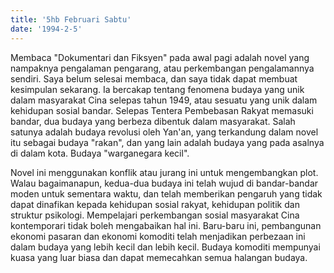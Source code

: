 ```yaml
---
title: '5hb Februari Sabtu'
date: '1994-2-5'
---
```

Membaca "Dokumentari dan Fiksyen" pada awal pagi adalah novel yang nampaknya pengalaman pengarang, atau perkembangan pengalamannya sendiri. Saya belum selesai membaca, dan saya tidak dapat membuat kesimpulan sekarang. Ia bercakap tentang fenomena budaya yang unik dalam masyarakat Cina selepas tahun 1949, atau sesuatu yang unik dalam kehidupan sosial bandar. Selepas Tentera Pembebasan Rakyat memasuki bandar, dua budaya yang berbeza dibentuk dalam masyarakat. Salah satunya adalah budaya revolusi oleh Yan'an, yang terkandung dalam novel itu sebagai budaya "rakan", dan yang lain adalah budaya yang pada asalnya di dalam kota. Budaya "warganegara kecil".

Novel ini menggunakan konflik atau jurang ini untuk mengembangkan plot. Walau bagaimanapun, kedua-dua budaya ini telah wujud di bandar-bandar moden untuk sementara waktu, dan telah memberikan pengaruh yang tidak dapat dinafikan kepada kehidupan sosial rakyat, kehidupan politik dan struktur psikologi. Mempelajari perkembangan sosial masyarakat Cina kontemporari tidak boleh mengabaikan hal ini. Baru-baru ini, pembangunan ekonomi pasaran dan ekonomi komoditi telah menjadikan perbezaan ini dalam budaya yang lebih kecil dan lebih kecil. Budaya komoditi mempunyai kuasa yang luar biasa dan dapat memecahkan semua halangan budaya.